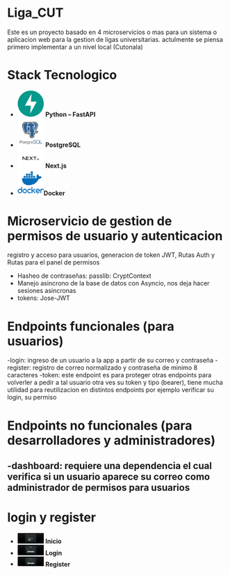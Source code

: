 # Liga_CUT
Este es un proyecto basado en 4 microservicios o mas para un sistema o aplicacion web para la gestion de ligas universitarias. actulmente se piensa primero implementar a un nivel local (Cutonala)

# Stack Tecnologico
- <img src="docs//images/fastapi-1.svg" alt="FastAPI" width="60"> **Python – FastAPI**  
- <img src="docs/images/favpng_2b4808d3f42736a2e61232030a423db0.png" alt="PostgreSQL" width="60"> **PostgreSQL** 
- <img src="docs/images//next-js-logo-black-text-green-background-modern-design.png" alt="Next.js" width="60"> **Next.js**
- <img src="docs/images/favpng_36b266c1a364845446f1ee58581d9790.png" alt="Docker" width="60">**Docker**

# Microservicio de gestion de permisos de usuario y autenticacion
registro y acceso para usuarios, generacion de token JWT, Rutas Auth 
y Rutas para el panel de permisos

- Hasheo de contraseñas: passlib: CryptContext
- Manejo asincrono de la base de datos con Asyncio, nos deja hacer sesiones asincronas
- tokens: Jose-JWT

# Endpoints funcionales (para usuarios)

-login: ingreso de un usuario a la app a partir de su correo y contraseña
-register: registro de correo normalizado y contraseña de minimo 8 caracteres
-token: este endpoint es para proteger otras endpoints para volverler a pedir a tal usuario otra ves su token y tipo (bearer), tiene mucha utilidad para reutilizacion en distintos endpoints por ejemplo verificar su login, su permiso

# Endpoints no funcionales (para desarrolladores y administradores)

-dashboard: requiere una dependencia el cual verifica si un usuario aparece su correo como administrador de permisos para usuarios
-

# login y register

- <img src="docs/images/bienvenida_app.png" alt="inicio" width="60"> **Inicio**  
- <img src="docs/images/iniciar_sesion_app.png" alt="inicio" width="60"> **Login**  
- <img src="docs/images/Crear_cuenta_app.png" alt="inicio" width="60"> **Register** 





